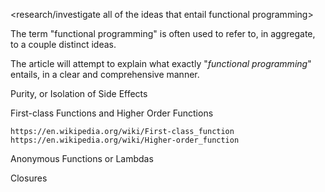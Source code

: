 

<research/investigate all of the ideas that entail functional programming>

The term "functional programming" is often used to refer to, in aggregate, 
to a couple distinct ideas.

The article will attempt to explain what exactly "*functional programming*" 
entails, in a clear and comprehensive manner.


Purity, or Isolation of Side Effects



First-class Functions and Higher Order Functions

    https://en.wikipedia.org/wiki/First-class_function
    https://en.wikipedia.org/wiki/Higher-order_function




Anonymous Functions or Lambdas




Closures



